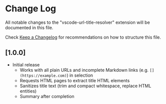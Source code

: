 # Change Log

All notable changes to the "vscode-url-title-resolver" extension will be documented in this file.

Check [Keep a Changelog](http://keepachangelog.com/) for recommendations on how to structure this file.

## [1.0.0]

- Initial release
    - Works with all plain URLs and incomplete Markdown links (e.g. `[](https://example.com)`) in selection
    - Requests HTML pages to extract title HTML elements
    - Sanitizes title text (trim and compact whitespace, replace HTML entities)
    - Summary after completion
